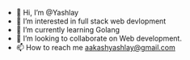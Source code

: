 - 👋 Hi, I’m @Yashlay
- 👀 I’m interested in full stack web devlopment
- 🌱 I’m currently learning Golang
- 💞️ I’m looking to collaborate on Web development.
- 📫 How to reach me aakashyashlay@gmail.com

<!---
Yashlay/Yashlay is a ✨ special ✨ repository because its `README.md` (this file) appears on your GitHub profile.
You can click the Preview link to take a look at your changes.
--->
